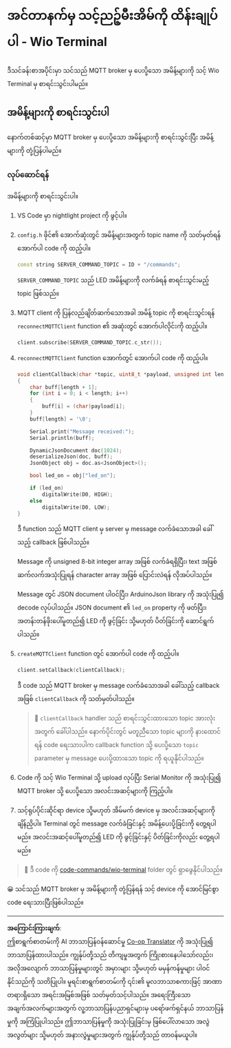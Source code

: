 <!--
CO_OP_TRANSLATOR_METADATA:
{
  "original_hash": "6754c915dae64ba70fcd5e52c37f3adf",
  "translation_date": "2025-08-28T17:10:59+00:00",
  "source_file": "1-getting-started/lessons/4-connect-internet/wio-terminal-commands.md",
  "language_code": "my"
}
-->
# အင်တာနက်မှ သင့်ညဉ့်မီးအိမ်ကို ထိန်းချုပ်ပါ - Wio Terminal

ဒီသင်ခန်းစာအပိုင်းမှာ သင်သည် MQTT broker မှ ပေးပို့သော အမိန့်များကို သင့် Wio Terminal မှ စာရင်းသွင်းပါမည်။

## အမိန့်များကို စာရင်းသွင်းပါ

နောက်တစ်ဆင့်မှာ MQTT broker မှ ပေးပို့သော အမိန့်များကို စာရင်းသွင်းပြီး အမိန့်များကို တုံ့ပြန်ပါမည်။

### လုပ်ဆောင်ရန်

အမိန့်များကို စာရင်းသွင်းပါ။

1. VS Code မှာ nightlight project ကို ဖွင့်ပါ။

1. `config.h` ဖိုင်၏ အောက်ဆုံးတွင် အမိန့်များအတွက် topic name ကို သတ်မှတ်ရန် အောက်ပါ code ကို ထည့်ပါ။

    ```cpp
    const string SERVER_COMMAND_TOPIC = ID + "/commands";
    ```

    `SERVER_COMMAND_TOPIC` သည် LED အမိန့်များကို လက်ခံရန် စာရင်းသွင်းမည့် topic ဖြစ်သည်။

1. MQTT client ကို ပြန်လည်ချိတ်ဆက်သောအခါ အမိန့် topic ကို စာရင်းသွင်းရန် `reconnectMQTTClient` function ၏ အဆုံးတွင် အောက်ပါလိုင်းကို ထည့်ပါ။

    ```cpp
    client.subscribe(SERVER_COMMAND_TOPIC.c_str());
    ```

1. `reconnectMQTTClient` function အောက်တွင် အောက်ပါ code ကို ထည့်ပါ။

    ```cpp
    void clientCallback(char *topic, uint8_t *payload, unsigned int length)
    {
        char buff[length + 1];
        for (int i = 0; i < length; i++)
        {
            buff[i] = (char)payload[i];
        }
        buff[length] = '\0';
    
        Serial.print("Message received:");
        Serial.println(buff);
    
        DynamicJsonDocument doc(1024);
        deserializeJson(doc, buff);
        JsonObject obj = doc.as<JsonObject>();
    
        bool led_on = obj["led_on"];
    
        if (led_on)
            digitalWrite(D0, HIGH);
        else
            digitalWrite(D0, LOW);
    }
    ```

    ဒီ function သည် MQTT client မှ server မှ message လက်ခံသောအခါ ခေါ်သည့် callback ဖြစ်ပါသည်။

    Message ကို unsigned 8-bit integer array အဖြစ် လက်ခံရရှိပြီး၊ text အဖြစ် ဆက်လက်အသုံးပြုရန် character array အဖြစ် ပြောင်းလဲရန် လိုအပ်ပါသည်။

    Message တွင် JSON document ပါဝင်ပြီး၊ ArduinoJson library ကို အသုံးပြု၍ decode လုပ်ပါသည်။ JSON document ၏ `led_on` property ကို ဖတ်ပြီး၊ အတန်းတန်ဖိုးပေါ်မူတည်၍ LED ကို ဖွင့်ခြင်း သို့မဟုတ် ပိတ်ခြင်းကို ဆောင်ရွက်ပါသည်။

1. `createMQTTClient` function တွင် အောက်ပါ code ကို ထည့်ပါ။

    ```cpp
    client.setCallback(clientCallback);
    ```

    ဒီ code သည် MQTT broker မှ message လက်ခံသောအခါ ခေါ်သည့် callback အဖြစ် `clientCallback` ကို သတ်မှတ်ပါသည်။

    > 💁 `clientCallback` handler သည် စာရင်းသွင်းထားသော topic အားလုံးအတွက် ခေါ်ပါသည်။ နောက်ပိုင်းတွင် မတူညီသော topic များကို နားထောင်ရန် code ရေးသားပါက callback function သို့ ပေးပို့သော `topic` parameter မှ message ပေးပို့ထားသော topic ကို ရယူနိုင်ပါသည်။

1. Code ကို သင့် Wio Terminal သို့ upload လုပ်ပြီး Serial Monitor ကို အသုံးပြု၍ MQTT broker သို့ ပေးပို့သော အလင်းအဆင့်များကို ကြည့်ပါ။

1. သင့်ရုပ်ပိုင်းဆိုင်ရာ device သို့မဟုတ် အိမ်မက် device မှ အလင်းအဆင့်များကို ချိန်ညှိပါ။ Terminal တွင် message လက်ခံခြင်းနှင့် အမိန့်ပေးပို့ခြင်းကို တွေ့ရပါမည်။ အလင်းအဆင့်ပေါ်မူတည်၍ LED ကို ဖွင့်ခြင်းနှင့် ပိတ်ခြင်းကိုလည်း တွေ့ရပါမည်။

> 💁 ဒီ code ကို [code-commands/wio-terminal](../../../../../1-getting-started/lessons/4-connect-internet/code-commands/wio-terminal) folder တွင် ရှာဖွေနိုင်ပါသည်။

😀 သင်သည် MQTT broker မှ အမိန့်များကို တုံ့ပြန်ရန် သင့် device ကို အောင်မြင်စွာ code ရေးသားပြီးဖြစ်ပါသည်။

---

**အကြောင်းကြားချက်**:  
ဤစာရွက်စာတမ်းကို AI ဘာသာပြန်ဝန်ဆောင်မှု [Co-op Translator](https://github.com/Azure/co-op-translator) ကို အသုံးပြု၍ ဘာသာပြန်ထားပါသည်။ ကျွန်ုပ်တို့သည် တိကျမှုအတွက် ကြိုးစားနေပါသော်လည်း၊ အလိုအလျောက် ဘာသာပြန်မှုများတွင် အမှားများ သို့မဟုတ် မမှန်ကန်မှုများ ပါဝင်နိုင်သည်ကို သတိပြုပါ။ မူရင်းစာရွက်စာတမ်းကို ၎င်း၏ မူလဘာသာစကားဖြင့် အာဏာတရားရှိသော အရင်းအမြစ်အဖြစ် သတ်မှတ်သင့်ပါသည်။ အရေးကြီးသော အချက်အလက်များအတွက် လူ့ဘာသာပြန်ပညာရှင်များမှ ပရော်ဖက်ရှင်နယ် ဘာသာပြန်မှုကို အကြံပြုပါသည်။ ဤဘာသာပြန်မှုကို အသုံးပြုခြင်းမှ ဖြစ်ပေါ်လာသော အလွဲအလွတ်များ သို့မဟုတ် အနားလွဲမှုများအတွက် ကျွန်ုပ်တို့သည် တာဝန်မယူပါ။